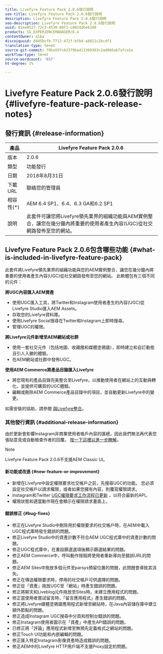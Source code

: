 ```yaml
---
title: Livefyre Feature Pack 2.0.6發行說明
seo-title: Livefyre Feature Pack 2.0.6發行說明
description: Livefyre Feature Pack 2.0.6發行說明
seo-description: Livefyre Feature Pack 2.0.6發行說明
uuid: 81ee0527-72c3-4530-80f1-c802ddbe62d0
products: SG_EXPERIENCEMANAGER/6.4
contentOwner: alba
discoiquuid: d445bcfb-7712-472f-bfb4-a8811c2bc4f1
translation-type: tm+mt
source-git-commit: f8ba597c62379ba413309303c2ad066ab7afce1e
workflow-type: tm+mt
source-wordcount: '657'
ht-degree: 1%

---
```



# Livefyre Feature Pack 2.0.6發行說明 {#livefyre-feature-pack-release-notes}

## 發行資訊 {#release-information}

| 產品 | Livefyre Feature Pack 2.0.6 |
|--- |--- |
| 版本 | 2.0.6 |
| 類型 | 功能發行 |
| 日期 | 2018年8月31日 |
| 下載URL | 聯絡您的管理員 |
| 相容性(*) | AEM 6.4 SP1、6.4、6.3 GA和6.2 SP1 |
| 說明 | 此套件可讓您將Livefyre領先業界的組織功能與AEM實例整合，讓您在幾分鐘內將重要的使用者產生內容(UGC)從社交網路發佈至您的網站。 |

## Livefyre Feature Pack 2.0.6包含哪些功能 {#what-is-included-in-livefyre-feature-pack}

此套件將Livefyre領先業界的組織功能與您的AEM實例整合，讓您在幾分鐘內將重要的使用者產生內容(UGC)從社交網路發佈至您的網站。 此軟體包有三個不同的元件：

**將UGC內容匯入AEM資產**

* 使用UGC匯入工具，將Twitter和Instagram使用者產生的內容(UGC)從Livefyre Studio匯入AEM Assets。
* 存取您的Livefyre資料庫。
* 使用Livefyre Social搜尋在Twitter和Instagram上即時搜尋。
* 管理UGC的權限。

**將Livefyre元件新增至AEM網站或社群**

* 使用一套社交元件（包括地圖、收藏館和媒體塗鴉牆），即時建立和自訂動態且引人入勝的體驗。
* 在AEM網站或社群中發佈UGC。

**使用AEM Commerce將產品目錄匯入Livefyre**

* 將您現有的產品目錄完美整合至Livefyre，以推動使用者在網站上的互動與轉化，並提供可購買的UGC體驗。
* 編輯或刪除AEM Commerce產品目錄中的項目，並自動更新Livefyre中的變更。

如需安裝的協助，請參閱 [與Livefyre整合](https://docs.adobe.com/content/help/en/experience-manager-64/administering/integration/livefyre.html)。

### 其他發行資訊 {#additional-release-information}

由於更新會影響Instagram非商業使用者帳戶內容的匯總，因此我們無法再代表您張貼意見或自動檢查作者的回覆。 [按一下這裡以進一步瞭解](https://developers.facebook.com/blog/post/2018/04/04/facebook-api-platform-product-changes/)。

>[!NOTE]
>
>Livefyre Feature Pack 2.0.6不支援AEM Classic UI。

#### 新功能或改進 {#new-feature-or-improvement}

* 新增在Livefyre中設定權限要求社交帳戶之前，先搜尋UGC的功能。 您必須設定社交帳戶以請求權限，或者如果您擁有內容，則覆寫權限請求。
* Instagram和Twitter [UGC權限要求工作流程已更新](https://docs.adobe.com/content/help/en/experience-manager-64/administering/integration/livefyre.html) ，以符合最新的API。
* 權限狀態和適當動作現在會顯示在權限請求畫面上。

#### 錯誤修正 {#bug-fixes}

* 修正在Livefyre Studio中刪除用於權限要求的社交帳戶時，在AEM中載入UGC程式庫時發生錯誤的問題。
* 修正Livefyre Studio中的資產計數不符合AEM UGC程式庫中的資產計數的問題。
* 修正UGC程式庫中，在重設篩選選項後顯示篩選結果的問題。
* 修正AEM Commerce中，呼叫動作按鈕將使用者重新導向至錯誤URL的問題。
* 修正AEM Sites中拖放多個元件至parsys預留位置的問題，此問題會導致其消失。
* 修正在傳送權限要求時，停用的社交帳戶可供選擇的問題。
* 修正從「資產」拖放UGC至「網站」時產生錯誤的問題。
* 修正將聊天和Liveblog元件拖放至Sites時，未建立應用程式的問題。
* 修正當使用者嘗試留言時，「留言應用程式」產生錯誤的問題。
* 修正將Livefyre媒體塗鴉牆應用程式新增至網站時，在Java內容儲存庫中建立額外節點的問題。
* 修正造成Instagram UGC搜尋中分頁和控制台錯誤的問題。
* 修正Instagram使用者圖示在「資產」中產生API錯誤的問題。
* 已修正將「評論」應用程式新增至無預先定義格式之網站的問題。
* 修正Touch UI功能和內嵌編輯的問題。
* 修正匯入特定Instagram影像資產時造成錯誤的問題。
* 修正AEM中的Livefyre HTTP用戶端不支援Proxy設定的問題。
